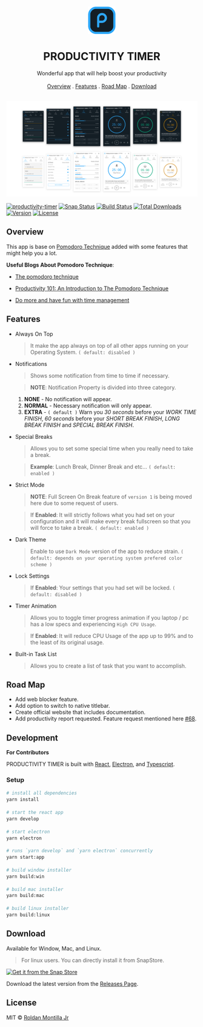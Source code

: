 <p align="center">
  <a href="#">
    <img src="assets/logo.png" alt="Productivity Timer logo" width="72" height="72">
  </a>
</p>

<h1 align="center">PRODUCTIVITY TIMER</h1>

<p align="center">
  Wonderful app that will help boost your productivity
   <br>
  <br>
  <a href="#overview">Overview</a>
  .
  <a href="#features">Features</a>
  .
  <a href="#road-map">Road Map</a>
  .
  <a href="#download">Download</a>
  <br>
  <br>
</p>

![App Preview](/assets/Preview.png)

[![productivity-timer](https://snapcraft.io//productivity-timer/badge.svg)](https://snapcraft.io/productivity-timer)
[![Snap Status](https://build.snapcraft.io/badge/roldanjrCodeArts9711/productivity-timer.svg)](https://build.snapcraft.io/user/roldanjrCodeArts9711/productivity-timer)
[![Build Status](https://travis-ci.com/roldanjrCodeArts9711/productivity-timer.svg?branch=master)](https://travis-ci.com/roldanjrCodeArts9711/productivity-timer)
[![Total Downloads](https://img.shields.io/github/downloads/roldanjrCodeArts9711/productivity-timer/total)](https://github.com/roldanjrCodeArts9711/productivity-timer/releases)
[![Version](https://img.shields.io/github/v/release/roldanjrCodeArts9711/productivity-timer)](https://github.com/roldanjrCodeArts9711/productivity-timer/releases)
[![License](https://img.shields.io/github/license/roldanjrCodeArts9711/productivity-timer)](https://github.com/roldanjrCodeArts9711/productivity-timer/blob/master/LICENSE)

## Overview

This app is base on [Pomodoro Technique](https://en.wikipedia.org/wiki/Pomodoro_Technique) added with some features that might help you a lot.

**Useful Blogs About Pomodoro Technique**:

- [The pomodoro technique](https://www.focusboosterapp.com/the-pomodoro-technique)

- [Productivity 101: An Introduction to The Pomodoro Technique](https://lifehacker.com/productivity-101-a-primer-to-the-pomodoro-technique-1598992730)

- [Do more and have fun with time management](https://francescocirillo.com/pages/pomodoro-technique)

## Features

- Always On Top

  > It make the app always on top of all other apps running on your Operating System. `( default: disabled )`

- Notifications

  > Shows some notification from time to time if necessary.

  > **NOTE**: Notification Property is divided into three category.

  1. **NONE** - No notification will appear.
  2. **NORMAL** - Necessary notification will only appear.
  3. **EXTRA** - `( default )` Warn you _30 seconds_ before your _WORK TIME FINISH_, _60 seconds_ before your _SHORT BREAK FINISH_, _LONG BREAK FINISH_ and _SPECIAL BREAK FINISH_.

- Special Breaks

  > Allows you to set some special time when you really need to take a break.

  > **Example**: Lunch Break, Dinner Break and etc... `( default: enabled )`

- Strict Mode

  > **NOTE**: Full Screen On Break feature of `version 1` is being moved here due to some request of users.

  > If **Enabled**: It will strictly follows what you had set on your configuration and it will make every break fullscreen so that you will force to take a break. `( default: enabled )`

- Dark Theme

  > Enable to use `Dark Mode` version of the app to reduce strain. `( default: depends on your operating system prefered color scheme )`

- Lock Settings

  > If **Enabled**: Your settings that you had set will be locked. `( default: disabled )`

- Timer Animation

  > Allows you to toggle timer progress animation if you laptop / pc has a low specs and experiencing `High CPU Usage`.

  > If **Enabled**: It will reduce CPU Usage of the app up to 99% and to the least of its original usage.

- Built-in Task List

  > Allows you to create a list of task that you want to accomplish.

## Road Map

- Add web blocker feature.
- Add option to switch to native titlebar.
- Create official website that includes documentation.
- Add productivity report requested. Feature request mentioned here [#68](https://github.com/roldanjrCodeArts9711/productivity-timer/issues/68).

## Development

**For Contributors**

PRODUCTIVITY TIMER is built with [React](https://reactjs.org/), [Electron](https://www.electronjs.org/), and [Typescript](https://www.typescriptlang.org/).

### Setup

```bash
# install all dependencies
yarn install

# start the react app
yarn develop

# start electron
yarn electron

# runs `yarn develop` and `yarn electron` concurrently
yarn start:app

# build window installer
yarn build:win

# build mac installer
yarn build:mac

# build linux installer
yarn build:linux
```

## Download

Available for Window, Mac, and Linux.

> For linux users. You can directly install it from SnapStore.

[![Get it from the Snap Store](https://snapcraft.io/static/images/badges/en/snap-store-black.svg)](https://snapcraft.io/productivity-timer)

Download the latest version from the [Releases Page](https://github.com/roldanjrCodeArts9711/productivity-timer/releases).

## License

MIT © [Roldan Montilla Jr](https://github.com/roldanjrCodeArts9711)
